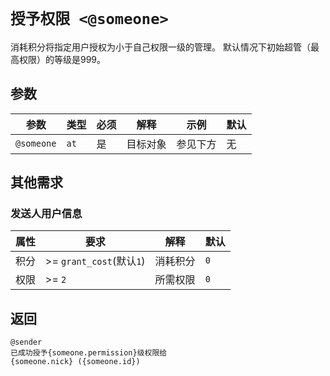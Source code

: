 <!--
 Copyright (C) 2024 originalFactor
 
 This file is part of QwenBotQ.
 
 QwenBotQ is free software: you can redistribute it and/or modify
 it under the terms of the GNU General Public License as published by
 the Free Software Foundation, either version 3 of the License, or
 (at your option) any later version.
 
 QwenBotQ is distributed in the hope that it will be useful,
 but WITHOUT ANY WARRANTY; without even the implied warranty of
 MERCHANTABILITY or FITNESS FOR A PARTICULAR PURPOSE.  See the
 GNU General Public License for more details.
 
 You should have received a copy of the GNU General Public License
 along with QwenBotQ.  If not, see <https://www.gnu.org/licenses/>.
-->

# `授予权限 <@someone>`

消耗积分将指定用户授权为小于自己权限一级的管理。
默认情况下初始超管（最高权限）的等级是999。

## 参数
| 参数       | 类型 | 必须 | 解释     | 示例     | 默认 |
| ---------- | ---- | ---- | -------- | -------- | ---- |
| `@someone` | `at` | 是   | 目标对象 | 参见下方 | 无   |

## 其他需求

### 发送人用户信息
| 属性 | 要求                     | 解释     | 默认 |
| ---- | ------------------------ | -------- | ---- |
| 积分 | >= `grant_cost`(默认`1`) | 消耗积分 | `0`  |
| 权限 | >= `2`                   | 所需权限 | `0`  |

## 返回
```
@sender
已成功授予{someone.permission}级权限给
{someone.nick} ({someone.id})
```